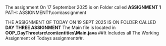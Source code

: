 The assignment On 17 September 2025 is on Folder called 
**ASSIGNMENT 1**
PATH: ASSIGNMENT1\com\assignment


THE ASSIGNMENT OF TODAY ON 19 SEPT 2025 IS ON FOLDER CALLED
**DAY THREE ASSIGNMENT**
The Main file is located in **OOP_DayThree\src\com\entities\Main.java**
##It Includes all The Working Assignment of Todays assignment##.
